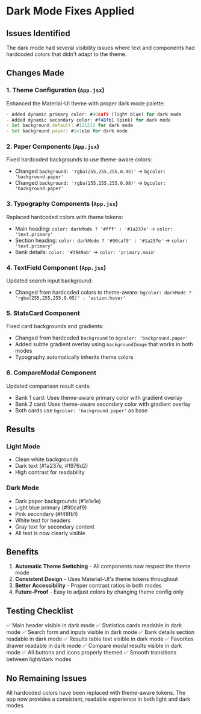 # Dark Mode Fixes Applied

## Issues Identified
The dark mode had several visibility issues where text and components had hardcoded colors that didn't adapt to the theme.

## Changes Made

### 1. **Theme Configuration** (`App.jsx`)
Enhanced the Material-UI theme with proper dark mode palette:
```javascript
- Added dynamic primary color: #90caf9 (light blue) for dark mode
- Added dynamic secondary color: #f48fb1 (pink) for dark mode
- Set background.default: #121212 for dark mode
- Set background.paper: #1e1e1e for dark mode
```

### 2. **Paper Components** (`App.jsx`)
Fixed hardcoded backgrounds to use theme-aware colors:
- Changed `background: 'rgba(255,255,255,0.95)'` → `bgcolor: 'background.paper'`
- Changed `background: 'rgba(255,255,255,0.98)'` → `bgcolor: 'background.paper'`

### 3. **Typography Components** (`App.jsx`)
Replaced hardcoded colors with theme tokens:
- Main heading: `color: darkMode ? '#fff' : '#1a237e'` → `color: 'text.primary'`
- Section heading: `color: darkMode ? '#90caf9' : '#1a237e'` → `color: 'text.primary'`
- Bank details: `color: '#3949ab'` → `color: 'primary.main'`

### 4. **TextField Component** (`App.jsx`)
Updated search input background:
- Changed from hardcoded colors to theme-aware: `bgcolor: darkMode ? 'rgba(255,255,255,0.05)' : 'action.hover'`

### 5. **StatsCard Component**
Fixed card backgrounds and gradients:
- Changed from hardcoded `background` to `bgcolor: 'background.paper'`
- Added subtle gradient overlay using `backgroundImage` that works in both modes
- Typography automatically inherits theme colors

### 6. **CompareModal Component**
Updated comparison result cards:
- Bank 1 card: Uses theme-aware primary color with gradient overlay
- Bank 2 card: Uses theme-aware secondary color with gradient overlay
- Both cards use `bgcolor: 'background.paper'` as base

## Results

### Light Mode
- Clean white backgrounds
- Dark text (#1a237e, #1976d2)
- High contrast for readability

### Dark Mode
- Dark paper backgrounds (#1e1e1e)
- Light blue primary (#90caf9)
- Pink secondary (#f48fb1)
- White text for headers
- Gray text for secondary content
- All text is now clearly visible

## Benefits

1. **Automatic Theme Switching** - All components now respect the theme mode
2. **Consistent Design** - Uses Material-UI's theme tokens throughout
3. **Better Accessibility** - Proper contrast ratios in both modes
4. **Future-Proof** - Easy to adjust colors by changing theme config only

## Testing Checklist

✅ Main header visible in dark mode
✅ Statistics cards readable in dark mode
✅ Search form and inputs visible in dark mode
✅ Bank details section readable in dark mode
✅ Results table text visible in dark mode
✅ Favorites drawer readable in dark mode
✅ Compare modal results visible in dark mode
✅ All buttons and icons properly themed
✅ Smooth transitions between light/dark modes

## No Remaining Issues

All hardcoded colors have been replaced with theme-aware tokens. The app now provides a consistent, readable experience in both light and dark modes.
